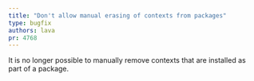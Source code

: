 ```yaml
---
title: "Don't allow manual erasing of contexts from packages"
type: bugfix
authors: lava
pr: 4768
---
```


It is no longer possible to manually remove contexts
that are installed as part of a package.
